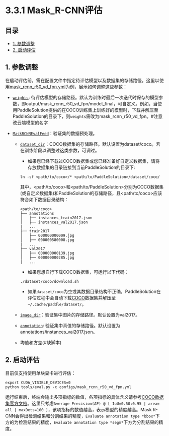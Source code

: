 # 3.3.1 Mask_R-CNN评估



## 目录
  * [1. 参数调整](#1-参数调整)
  * [2. 启动评估](#2-启动评估)

## 1. 参数调整

在启动评估前，需在配置文件中指定待评估模型以及数据集的存储路径。这里以使用[mask_rcnn_r50_vd_fpn.yml](../../configs/mask_rcnn_r50_vd_fpn.yml)为例，展示如何调整这些参数：

* [`weights`](https://github.com/FlyingQianMM/PaddleSolution/blob/3db658f8bb522e936663fea89970742d1f893dac/configs/mask_rcnn_r50_vd_fpn.yml#L12): 待评估模型的存储路径。默认为训练时最后一次迭代时保存的模型参数，即output/mask_rcnn_r50_vd_fpn/model_final，可自定义。例如，当使用PaddleSolution提供的在COCO训练集上训练好的模型时，下载并解压至PaddleSolution的目录下，则`weights`需改为mask_rcnn_r50_vd_fpn。#注意改云端模型的名字

* [`MaskRCNNEvalFeed`](https://github.com/FlyingQianMM/PaddleSolution/blob/3db658f8bb522e936663fea89970742d1f893dac/configs/mask_rcnn_r50_vd_fpn.yml#L147)：验证集的数据预处理。
  * [`dataset_dir`](https://github.com/FlyingQianMM/PaddleSolution/blob/3db658f8bb522e936663fea89970742d1f893dac/configs/mask_rcnn_r50_vd_fpn.yml#L151)：COCO数据集的存储路径。默认设置为dataset/coco。若在训练阶段以调整过这类参数，可调过。
    * 如果您已经下载过COCO数据集或您已经准备好自定义数据集，请将存放数据集的目录链接到当前PaddleSolution的目录下:
    ```
    ln -sf <path/to/coco>/* <path/to/PaddleSolution>/dataset/coco/
    ```
    其中，<path/to/coco>和<path/to/PaddleSolution>分别为COCO数据集(或自定义数据集)和PaddleSolution的存储路径，且<path/to/coco>应该符合如下数据目录结构：

    ```
    <path/to/coco>
    ├── annotations
    │   ├── instances_train2017.json
    │   ├── instances_val2017.json
    |   ...
    ├── train2017
    │   ├── 000000000009.jpg
    │   ├── 000000580008.jpg
    |   ...
    ├── val2017
    │   ├── 000000000139.jpg
    │   ├── 000000000285.jpg
    |   ...

    ```
    * 如果您想自行下载COCO数据集，可运行以下代码：

    ```
    ./dataset/coco/download.sh
    ```
    * 如果`dataset/coco`为空或其数据目录结构不正确，PaddleSolution在评估过程中会自动下载[COCO](http://images.cocodataset.org)数据集并解压至`~/.cache/paddle/dataset/`。
  * [`image_dir`](https://github.com/FlyingQianMM/PaddleSolution/blob/3db658f8bb522e936663fea89970742d1f893dac/configs/mask_rcnn_r50_vd_fpn.yml#L152)：验证集中图片的存储路径。默认设置为val2017。
  * [`annotation`](https://github.com/FlyingQianMM/PaddleSolution/blob/3db658f8bb522e936663fea89970742d1f893dac/configs/mask_rcnn_r50_vd_fpn.yml#L153): 验证集中真值的存储路径。默认设置为annotations/instances_val2017.json。
  * 均值和方差(#缺脚本)

## 2. 启动评估

目前仅支持使用单块显卡进行评估：

```
export CUDA_VISIBLE_DEVICES=0
python tools/eval.py -c configs/mask_rcnn_r50_vd_fpn.yml
```

运行结束后，终端会输出多项指标的数值，各项指标的具体含义请参考[COCO数据集官方文档](http://cocodataset.org/#detection-eval)。这里只考虑`Average Precision(AP) @ [ IoU=0.50:0.95 | area= all | maxDets=100 ]`，该项指标的数值越高，表示模型的精度越高。Mask R-CNN会得出检测结果和分割结果的精度，`Evaluate annotation type *bbox*`下方的为检测结果的精度，`Evaluate annotation type *segm*`下方为分割结果的精度。
